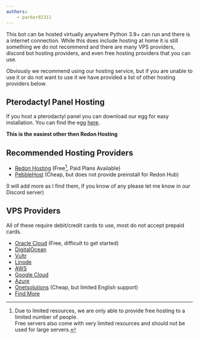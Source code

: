 ```yaml
---
authors:
    - parker02311
---
```


This bot can be hosted virtually anywhere Python 3.9+ can run and there is a internet connection. While this does include hosting at home it is still something we do not recommend and there are many VPS providers, discord bot hosting providers, and even free hosting providers that you can use.

Obviously we recommend using our hosting service, but if you are unable to use it or do not want to use it we have provided a list of other hosting providers below.

## Pterodactyl Panel Hosting
If you host a pterodactyl panel you can download our egg for easy installation. You can find the egg [here](https://github.com/Redon-Tech/Redon-Hub/blob/main/pterodactyl-egg.json).

**This is the easiest other then Redon Hosting**

## Recommended Hosting Providers
- [Redon Hosting](https://billing.redon.tech/) (Free[^1], Paid Plans Available)
- [PebbleHost](https://pebblehost.com/bot-hosting) (Cheap, but does not provide preinstall for Redon Hub)

(I will add more as I find them, if you know of any please let me know in our Discord server)

## VPS Providers
All of these require debit/credit cards to use, most do not accept prepaid cards.

- [Oracle Cloud](https://www.oracle.com/cloud/free/) (Free, difficult to get started)
- [DigitalOcean](https://digitalocean.com/)
- [Vultr](https://vultr.com/)
- [Linode](https://linode.com/)
- [AWS](https://aws.amazon.com/)
- [Google Cloud](https://cloud.google.com/)
- [Azure](https://azure.microsoft.com/)
- [Onetsolutions](https://onetsolutions.net/) (Cheap, but limited English support)
- [Find More](https://www.vpsbenchmarks.com/compare)

[^1]:
    Due to limited resources, we are only able to provide free hosting to a limited number of people.  
    Free servers also come with very limited resources and should not be used for large servers.